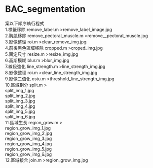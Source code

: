 # BAC_segmentation

案以下順序執行程式  
1.標籤移除 remove_label.m >remove_label_image.jpg  
2.胸肌移除 remove_pectoral_muscle.m >remove__pectoral_muscle.jpg  
3.影像整理 roi.m >clear_remove_img.jpg  
4.前後黑色區域移除 cropped.m >croped_img.jpg  
5.固定尺寸 resize.m >resize_img.jpg  
6.高斯模糊 blur.m >blur_img.jpg  
7.線段強化 line_strength.m >line_strength_img.jpg  
8.影像整理 roi.m >clear_line_strength_img.jpg  
9.影像二值化 ostu.m >threshold_line_strength_img.jpg  
10.區域劃分 split.m >  
                     split_img_1.jpg  
                     split_img_2.jpg  
                     split_img_3.jpg  
                     split_img_4.jpg  
                     split_img_5.jpg  
                     split_img_6.jpg  
11.區域生長 region_grow.m >  
region_grow_img_1.jpg  
region_grow_img_2.jpg  
region_grow_img_3.jpg  
region_grow_img_4.jpg  
region_grow_img_5.jpg  
region_grow_img_6.jpg  
12.區域接合 join.m >region_grow_img.jpg  
